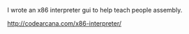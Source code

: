 I wrote an x86 interpreter gui to help teach people assembly.

<http://codearcana.com/x86-interpreter/>
